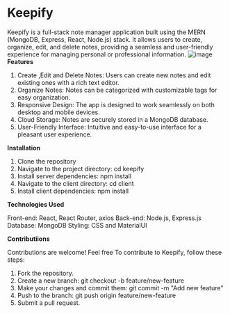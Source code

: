 # Keepify
Keepify is a full-stack note manager application built using the MERN (MongoDB, Express, React, Node.js) stack. 
It allows users to create, organize, edit, and delete notes, providing a seamless and user-friendly experience for managing personal or professional information.
![image](https://github.com/Gaurav472002/Keepify/assets/97028366/46843e83-8877-47e4-b030-d500d4dff670)
**Features**


1. Create ,Edit and Delete Notes: Users can create new notes and edit existing ones with a rich text editor.
2. Organize Notes: Notes can be categorized with customizable tags for easy organization.
3. Responsive Design: The app is designed to work seamlessly on both desktop and mobile devices.
4. Cloud Storage: Notes are securely stored in a MongoDB database.
5. User-Friendly Interface: Intuitive and easy-to-use interface for a pleasant user experience.

**Installation**
1. Clone the repository
2. Navigate to the project directory: cd keepify
3. Install server dependencies: npm install
4. Navigate to the client directory: cd client
5. Install client dependencies: npm install

**Technologies Used**

Front-end: React, React Router, axios
Back-end: Node.js, Express.js
Database: MongoDB
Styling: CSS and MaterialUI 

**Contributiions**

Contributions are welcome! Feel free To contribute to Keepify, follow these steps:

1. Fork the repository.
2. Create a new branch: git checkout -b feature/new-feature
3. Make your changes and commit them: git commit -m "Add new feature"
4. Push to the branch: git push origin feature/new-feature
5. Submit a pull request.

